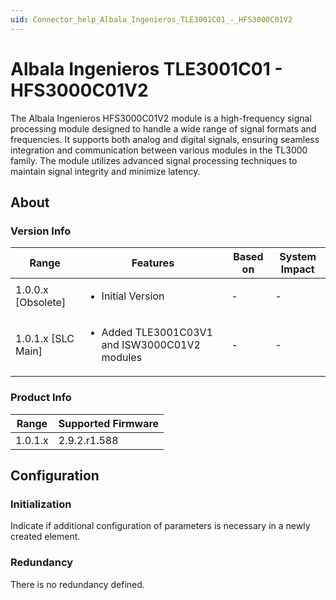 ```yaml
---
uid: Connector_help_Albala_Ingenieros_TLE3001C01_-_HFS3000C01V2
---
```


# Albala Ingenieros TLE3001C01 - HFS3000C01V2

The Albala Ingenieros HFS3000C01V2 module is a high-frequency signal processing module designed to handle a wide range of signal formats and frequencies. It supports both analog and digital signals, ensuring seamless integration and communication between various modules in the TL3000 family. The module utilizes advanced signal processing techniques to maintain signal integrity and minimize latency.

## About

### Version Info

|Range  |Features  |Based on  |System Impact  |
|---------|---------|---------|---------|
|1.0.0.x [Obsolete]     |<ul><li>Initial Version</li></ul>         |-         |-         |
|1.0.1.x [SLC Main]     |<ul><li>Added TLE3001C03V1 and ISW3000C01V2 modules</li></ul>         |-         |-         |

### Product Info

|Range  |Supported Firmware  |
|---------|---------|
|1.0.1.x     |2.9.2.r1.588         |

## Configuration


### Initialization

Indicate if additional configuration of parameters is necessary in a newly created element.

### Redundancy

There is no redundancy defined.